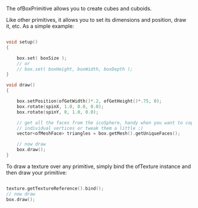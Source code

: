 The ofBoxPrimitive allows you to create cubes and cuboids.

Like other primitives, it allows you to set its dimensions and position, draw it, etc. As a simple example:

```cpp

void setup()
{

	box.set( boxSize );
	// or
	// box.set( boxHeight, boxWidth, boxDepth );
}

void draw()
{

	box.setPosition(ofGetWidth()*.2, ofGetHeight()*.75, 0);
	box.rotate(spinX, 1.0, 0.0, 0.0);
	box.rotate(spinY, 0, 1.0, 0.0);

	// get all the faces from the icoSphere, handy when you want to copy
	// individual vertices or tweak them a little ;)
	vector<ofMeshFace> triangles = box.getMesh().getUniqueFaces();

	// now draw
	box.draw();
}
```

To draw a texture over any primitive, simply bind the ofTexture instance and then draw your primitive:

```cpp

texture.getTextureReference().bind();
// now draw
box.draw();

```
